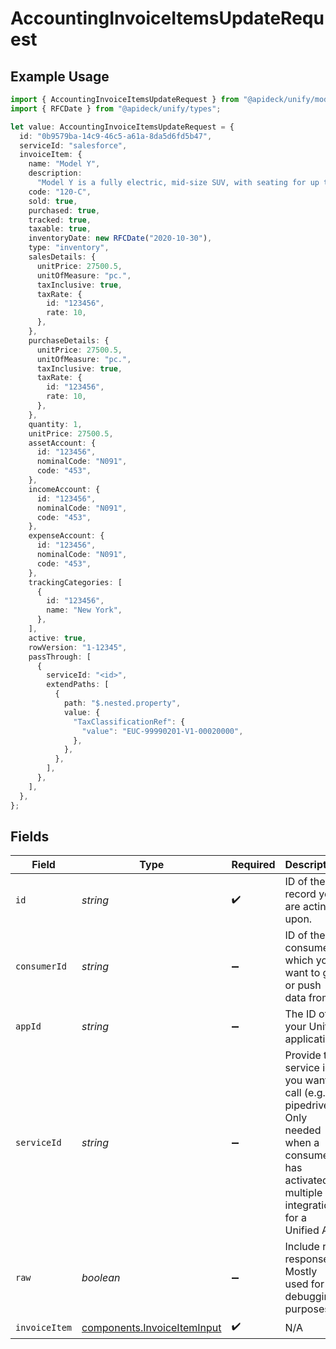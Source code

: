 # AccountingInvoiceItemsUpdateRequest

## Example Usage

```typescript
import { AccountingInvoiceItemsUpdateRequest } from "@apideck/unify/models/operations";
import { RFCDate } from "@apideck/unify/types";

let value: AccountingInvoiceItemsUpdateRequest = {
  id: "0b9579ba-14c9-46c5-a61a-8da5d6fd5b47",
  serviceId: "salesforce",
  invoiceItem: {
    name: "Model Y",
    description:
      "Model Y is a fully electric, mid-size SUV, with seating for up to seven, dual motor AWD and unparalleled protection.",
    code: "120-C",
    sold: true,
    purchased: true,
    tracked: true,
    taxable: true,
    inventoryDate: new RFCDate("2020-10-30"),
    type: "inventory",
    salesDetails: {
      unitPrice: 27500.5,
      unitOfMeasure: "pc.",
      taxInclusive: true,
      taxRate: {
        id: "123456",
        rate: 10,
      },
    },
    purchaseDetails: {
      unitPrice: 27500.5,
      unitOfMeasure: "pc.",
      taxInclusive: true,
      taxRate: {
        id: "123456",
        rate: 10,
      },
    },
    quantity: 1,
    unitPrice: 27500.5,
    assetAccount: {
      id: "123456",
      nominalCode: "N091",
      code: "453",
    },
    incomeAccount: {
      id: "123456",
      nominalCode: "N091",
      code: "453",
    },
    expenseAccount: {
      id: "123456",
      nominalCode: "N091",
      code: "453",
    },
    trackingCategories: [
      {
        id: "123456",
        name: "New York",
      },
    ],
    active: true,
    rowVersion: "1-12345",
    passThrough: [
      {
        serviceId: "<id>",
        extendPaths: [
          {
            path: "$.nested.property",
            value: {
              "TaxClassificationRef": {
                "value": "EUC-99990201-V1-00020000",
              },
            },
          },
        ],
      },
    ],
  },
};
```

## Fields

| Field                                                                                                                                         | Type                                                                                                                                          | Required                                                                                                                                      | Description                                                                                                                                   | Example                                                                                                                                       |
| --------------------------------------------------------------------------------------------------------------------------------------------- | --------------------------------------------------------------------------------------------------------------------------------------------- | --------------------------------------------------------------------------------------------------------------------------------------------- | --------------------------------------------------------------------------------------------------------------------------------------------- | --------------------------------------------------------------------------------------------------------------------------------------------- |
| `id`                                                                                                                                          | *string*                                                                                                                                      | :heavy_check_mark:                                                                                                                            | ID of the record you are acting upon.                                                                                                         | 0b9579ba-14c9-46c5-a61a-8da5d6fd5b47                                                                                                          |
| `consumerId`                                                                                                                                  | *string*                                                                                                                                      | :heavy_minus_sign:                                                                                                                            | ID of the consumer which you want to get or push data from                                                                                    | test-consumer                                                                                                                                 |
| `appId`                                                                                                                                       | *string*                                                                                                                                      | :heavy_minus_sign:                                                                                                                            | The ID of your Unify application                                                                                                              | dSBdXd2H6Mqwfg0atXHXYcysLJE9qyn1VwBtXHX                                                                                                       |
| `serviceId`                                                                                                                                   | *string*                                                                                                                                      | :heavy_minus_sign:                                                                                                                            | Provide the service id you want to call (e.g., pipedrive). Only needed when a consumer has activated multiple integrations for a Unified API. | salesforce                                                                                                                                    |
| `raw`                                                                                                                                         | *boolean*                                                                                                                                     | :heavy_minus_sign:                                                                                                                            | Include raw response. Mostly used for debugging purposes                                                                                      |                                                                                                                                               |
| `invoiceItem`                                                                                                                                 | [components.InvoiceItemInput](../../models/components/invoiceiteminput.md)                                                                    | :heavy_check_mark:                                                                                                                            | N/A                                                                                                                                           |                                                                                                                                               |